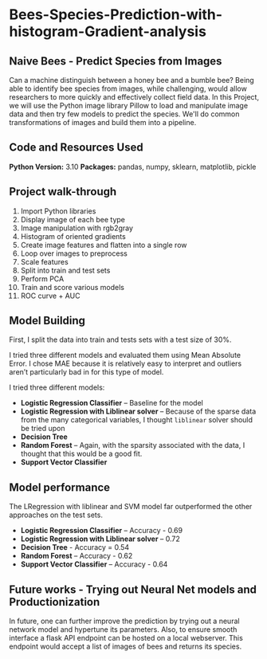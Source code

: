 # Bees-Species-Prediction-with-histogram-Gradient-analysis
## Naive Bees - Predict Species from Images

Can a machine distinguish between a honey bee and a bumble bee? Being able to identify bee species from images, while challenging, would allow researchers to more quickly and effectively collect field data. In this Project, we will use the Python image library Pillow to load and manipulate image data and then try few models to predict the species. We'll do common transformations of images and build them into a pipeline.

## Code and Resources Used 
**Python Version:** 3.10
**Packages:** pandas, numpy, sklearn, matplotlib, pickle  


## Project walk-through
1. Import Python libraries
2. Display image of each bee type
3. Image manipulation with rgb2gray
4. Histogram of oriented gradients
5. Create image features and flatten into a single row
6. Loop over images to preprocess
7. Scale features
8. Split into train and test sets
9. Perform PCA
10. Train and score various models
11. ROC curve + AUC

## Model Building 

First, I split the data into train and tests sets with a test size of 30%.   

I tried three different models and evaluated them using Mean Absolute Error. I chose MAE because it is relatively easy to interpret and outliers aren’t particularly bad in for this type of model.   

I tried three different models:
*	**Logistic Regression Classifier** – Baseline for the model
*	**Logistic Regression with Liblinear solver** – Because of the sparse data from the many categorical variables, I thought `liblinear` solver should be tried upon
*   **Decision Tree**
*	**Random Forest** – Again, with the sparsity associated with the data, I thought that this would be a good fit. 
*   **Support Vector Classifier**

## Model performance
The LRegression with liblinear and SVM model far outperformed the other approaches on the test sets. 
*	**Logistic Regression Classifier** – Accuracy - 0.69
*	**Logistic Regression with Liblinear solver** – 0.72
*   **Decision Tree** - Accuracy = 0.54
*	**Random Forest** – Accuracy - 0.62
*   **Support Vector Classifier** – Accuracy - 0.64

## Future works - Trying out Neural Net models and Productionization 
In future, one can further improve the prediction by trying out a neural network model and hypertune its parameters. Also, to ensure smooth interface a flask API endpoint can be hosted on a local webserver. This endpoint would accept a list of images of bees and returns its species.


